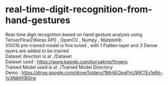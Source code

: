 # real-time-digit-recognition-from-hand-gestures
Real-time digit recognition based on hand gesture analysis using TensorFlow2(Keras API) , OpenCV , Numpy , Matplotlib\
VGG16 pre-trained model is fine tuned , with 1 Flatten layer and 3 Dense layers are added to be trained\
Dataset direction is at ./Dataset\
Dataset used : https://www.kaggle.com/koryakinp/fingers \
Trained Model used is at ./Trained Model Directory\
Demo : https://drive.google.com/drive/folders/1MnljEOpgPnUWKTEv1e9o-1y3N8AYBGrw
